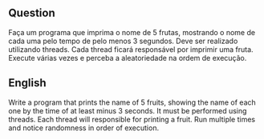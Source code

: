 ## Question

Faça um programa que imprima o nome de 5 frutas,
mostrando o nome de cada uma pelo tempo de pelo
menos 3 segundos.
Deve ser realizado utilizando threads. Cada thread ficará
responsável por imprimir uma fruta.
Execute várias vezes e perceba a aleatoriedade na ordem
de execução.

## English
Write a program that prints the name of 5 fruits,
showing the name of each one by the time of at least
minus 3 seconds.
It must be performed using threads. Each thread will
responsible for printing a fruit.
Run multiple times and notice randomness in order
of execution.